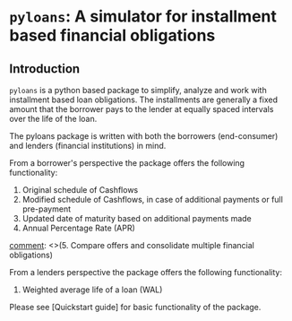 # `pyloans`: A simulator for installment based financial obligations

## Introduction

`pyloans` is a python based package to simplify, analyze and work with
installment based loan obligations. The installments are generally a fixed
amount that the borrower pays to the lender at equally spaced intervals
over the life of the loan.

The pyloans package is written with both the borrowers (end-consumer) and
lenders (financial institutions) in mind.

From a borrower's perspective the package offers the following functionality:
1. Original schedule of Cashflows
2. Modified schedule of Cashflows, in case of additional payments or full
   pre-payment
3. Updated date of maturity based on additional payments made
4. Annual Percentage Rate (APR)

[comment]: <>(5. Compare offers and consolidate multiple financial
   obligations)

From a lenders perspective the package offers the following functionality:
1. Weighted average life of a loan (WAL)

[comment]: <> (2. Consolidate multiple loan objects into a portfolio)
[comment]: <> (3. Simulate various loan structure to quantify impact to
lender's profitability)
[comment]: <> (4. Simulate an unsecured lending portfolio by creating multiple
   instances of loan objects with random initial parameters based on
   historical distributions for each parameter.)
[comment]: <> (5. Systematic way to understand portfolio profitability based on
   historical distributions of prepayments, charge-offs and loan structures.)

Please see [Quickstart guide] for basic functionality of the
package.
